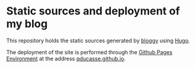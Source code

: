 # Static sources and deployment of my blog

This repository holds the static sources generated by [bloggy](https://github.com/QDucasse/bloggy) using [Hugo](https://gohugo.io).

The deployment of the site is performed through the [Github Pages Environment](https://github.com/QDucasse/QDucasse.github.io/deployments/activity_log?environment=github-pages) at the address [qducasse.github.io](https://qducasse.github.io).

